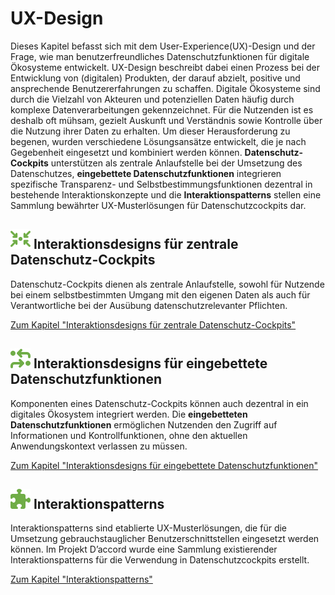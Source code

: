 # UX-Design

Dieses Kapitel befasst sich mit dem User-Experience(UX)-Design und der Frage, wie man benutzerfreundliches Datenschutzfunktionen für digitale Ökosysteme entwickelt. UX-Design beschreibt dabei einen Prozess bei der Entwicklung von (digitalen) Produkten, der darauf abzielt, positive und ansprechende Benutzererfahrungen zu schaffen. 
Digitale Ökosysteme sind durch die Vielzahl von Akteuren und potenziellen Daten häufig durch komplexe Datenverarbeitungen gekennzeichnet. Für die Nutzenden ist es deshalb oft mühsam, gezielt Auskunft und Verständnis sowie Kontrolle über die Nutzung ihrer Daten zu erhalten. Um dieser Herausforderung zu begenen, wurden verschiedene Lösungsansätze entwickelt, die je nach Gegebenheit eingesetzt und kombiniert werden können. **Datenschutz-Cockpits** unterstützen als zentrale Anlaufstelle bei der Umsetzung des Datenschutzes, **eingebettete Datenschutzfunktionen** integrieren spezifische Transparenz- und Selbstbestimmungsfunktionen dezentral in bestehende Interaktionskonzepte und die **Interaktionspatterns** stellen eine Sammlung bewährter UX-Musterlösungen für Datenschutzcockpits dar.



## **![](../../assets/images/arrows-to-circle.svg) Interaktionsdesigns für zentrale Datenschutz-Cockpits**

Datenschutz-Cockpits dienen als zentrale Anlaufstelle, sowohl für Nutzende bei einem selbstbestimmten Umgang mit den eigenen Daten als auch für Verantwortliche bei der Ausübung datenschutzrelevanter Pflichten.

[Zum Kapitel "Interaktionsdesigns für zentrale Datenschutz-Cockpits"](<Zentrale Datenschutz-Cockpits>)

## **![](../../assets/images/process.svg) Interaktionsdesigns für eingebettete Datenschutzfunktionen** 


Komponenten eines Datenschutz-Cockpits können auch dezentral in ein digitales Ökosystem integriert werden. Die <strong>eingebetteten Datenschutzfunktionen</strong> ermöglichen Nutzenden den Zugriff auf Informationen und Kontrollfunktionen, ohne den aktuellen Anwendungskontext verlassen zu müssen.


[Zum Kapitel "Interaktionsdesigns für eingebettete Datenschutzfunktionen"](<Eingebettete Datenschutzfunktionen>)

## **![](../../assets/images/puzzle.svg) Interaktionspatterns**
Interaktionspatterns sind etablierte UX-Musterlösungen, die für die Umsetzung gebrauchstauglicher Benutzerschnittstellen eingesetzt werden können. Im Projekt D’accord wurde eine Sammlung existierender Interaktionspatterns für die Verwendung in Datenschutzcockpits erstellt.

[Zum Kapitel "Interaktionspatterns"](<Interaktionspatterns>)
